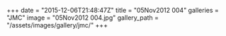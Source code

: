 +++
date = "2015-12-06T21:48:47Z"
title = "05Nov2012 004"
galleries = "JMC"
image = "05Nov2012 004.jpg"
gallery_path = "/assets/images/gallery/jmc/"
+++
